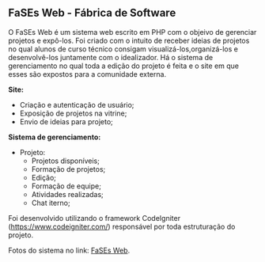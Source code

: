 <h2>FaSEs Web - Fábrica de Software</h2>

O FaSEs Web é um sistema web escrito em PHP com o objeivo de gerenciar projetos e expô-los. Foi criado com o intuito de receber ideias de projetos no qual alunos de curso técnico consigam visualizá-los,organizá-los e desenvolvê-los juntamente com o idealizador. Há o sistema de gerenciamento no qual toda a edição do projeto é feita e o site em que esses são expostos para a comunidade externa.

<b>Site:</b>
- Criação e autenticação de usuário;
- Exposição de projetos na vitrine;
- Envio de ideias para projeto;

<b>Sistema de gerenciamento:</b>
- Projeto:
	- Projetos disponíveis;
	- Formação de projetos;
	- Edição;
	- Formação de equipe;
	- Atividades realizadas;
	- Chat iterno;


Foi desenvolvido utilizando o framework CodeIgniter (https://www.codeigniter.com/) responsável por toda estruturação do projeto.

Fotos do sistema no link: <a href="http://thiagoanderson.netne.net/#work">FaSEs Web</a>.